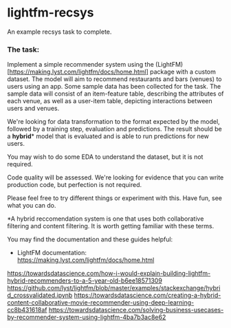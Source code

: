 # lightfm-recsys
An example recsys task to complete.

### The task: 

Implement a simple recommender system using the (LightFM)[https://making.lyst.com/lightfm/docs/home.html] package with a custom dataset. The model will aim to recommend restaurants and bars (venues) to users using an app. Some sample data has been collected for the task. The sample data will consist of an item-feature table, describing the attributes of each venue, as well as a user-item table, depicting interactions between users and venues. 

We're looking for data transformation to the format expected by the model, followed by a training step, evaluation and predictions. The result should be a **hybrid*** model that is evaluated and is able to run predictions for new users. 

You may wish to do some EDA to understand the dataset, but it is not required. 

Code quality will be assessed. We're looking for evidence that you can write production code, but perfection is not required. 

Please feel free to try different things or experiment with this. Have fun, see what you can do.

*A hybrid reccomendation system is one that uses both collaborative filtering and content filtering. It is worth getting familiar with these terms.

You may find the documentation and these guides helpful: 

- LightFM documentation: https://making.lyst.com/lightfm/docs/home.html  

https://towardsdatascience.com/how-i-would-explain-building-lightfm-hybrid-recommenders-to-a-5-year-old-b6ee18571309
https://github.com/lyst/lightfm/blob/master/examples/stackexchange/hybrid_crossvalidated.ipynb
https://towardsdatascience.com/creating-a-hybrid-content-collaborative-movie-recommender-using-deep-learning-cc8b431618af
https://towardsdatascience.com/solving-business-usecases-by-recommender-system-using-lightfm-4ba7b3ac8e62


